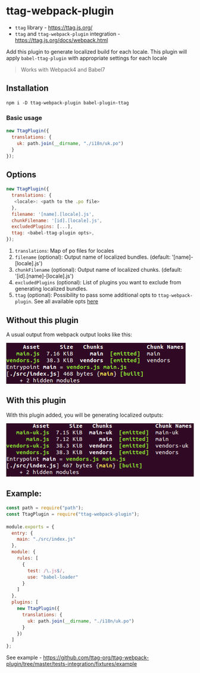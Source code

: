 # ttag-webpack-plugin

- `ttag` library - https://ttag.js.org/
- `ttag` and `ttag-webpack-plugin` integration - https://ttag.js.org/docs/webpack.html

Add this plugin to generate localized build for each locale. This plugin will apply `babel-ttag-plugin` with appropriate settings for each locale

> Works with Webpack4 and Babel7

## Installation

```
npm i -D ttag-webpack-plugin babel-plugin-ttag
```

### Basic usage

```js
new TtagPlugin({
  translations: {
    uk: path.join(__dirname, "./i18n/uk.po")
  }
});
```

## Options

```js
new TtagPlugin({
  translations: {
   <locale>: <path to the .po file>
  },
  filename: '[name].[locale].js',
  chunkFilename: '[id].[locale].js',
  excludedPlugins: [...],
  ttag: <babel-ttag-plugin opts>,
});
```

1. `translations`: Map of po files for locales
2. `filename` (optional): Output name of localized bundles. (default: '[name]-[locale].js')
3. `chunkFilename` (optional): Output name of localized chunks. (default: '[id].[name]-[locale].js')
4. `excludedPlugins` (optional): List of plugins you want to exclude from generating localized bundles.
5. `ttag` (optional): Possibility to pass some additional opts to `ttag-webpack-plugin`. See all available opts [here](https://ttag.js.org/docs/plugin-api.html)

## Without this plugin

A usual output from webpack output looks like this:

![Simple output](etc/without-plugin.png)

## With this plugin

With this plugin added, you will be generating localized outputs:

![Localized output](etc/with-plugin.png)

## Example:

```js
const path = require("path");
const TtagPlugin = require("ttag-webpack-plugin");

module.exports = {
  entry: {
    main: "./src/index.js"
  },
  module: {
    rules: [
      {
        test: /\.js$/,
        use: "babel-loader"
      }
    ]
  },
  plugins: [
    new TtagPlugin({
      translations: {
        uk: path.join(__dirname, "./i18n/uk.po")
      }
    })
  ]
};
```

See example - https://github.com/ttag-org/ttag-webpack-plugin/tree/master/tests-integration/fixtures/example

